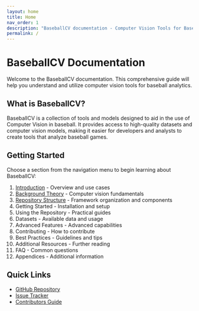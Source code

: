 ```yaml
---
layout: home
title: Home
nav_order: 1
description: "BaseballCV documentation - Computer Vision Tools for Baseball Analytics"
permalink: /
---
```


# BaseballCV Documentation

Welcome to the BaseballCV documentation. This comprehensive guide will help you understand and utilize computer vision tools for baseball analytics.

## What is BaseballCV?

BaseballCV is a collection of tools and models designed to aid in the use of Computer Vision in baseball. It provides access to high-quality datasets and computer vision models, making it easier for developers and analysts to create tools that analyze baseball games.

## Getting Started

Choose a section from the navigation menu to begin learning about BaseballCV:

1. [Introduction](/introduction) - Overview and use cases
2. [Background Theory](/background-theory) - Computer vision fundamentals
3. [Repository Structure](/repository-structure) - Framework organization and components
4. Getting Started - Installation and setup
5. Using the Repository - Practical guides
6. Datasets - Available data and usage
7. Advanced Features - Advanced capabilities
8. Contributing - How to contribute
9. Best Practices - Guidelines and tips
10. Additional Resources - Further reading
11. FAQ - Common questions
12. Appendices - Additional information

## Quick Links

- [GitHub Repository](https://github.com/dylandru/BaseballCV)
- [Issue Tracker](https://github.com/dylandru/BaseballCV/issues)
- [Contributors Guide](contributing/)
